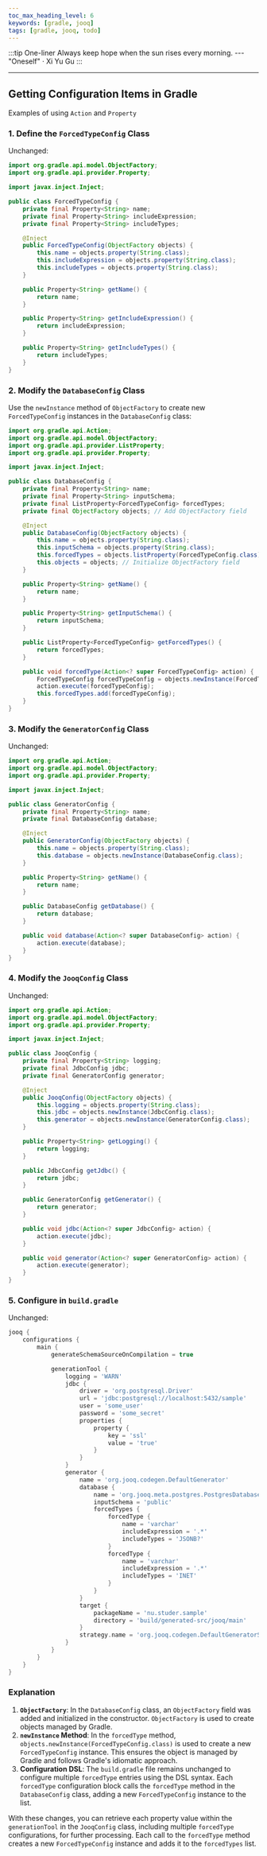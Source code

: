 ```yaml
---
toc_max_heading_level: 6
keywords: [gradle, jooq]
tags: [gradle, jooq, todo]
---
```


:::tip One-liner
Always keep hope when the sun rises every morning. --- "Oneself" · Xi Yu Gu
:::

---

## Getting Configuration Items in Gradle

Examples of using `Action` and `Property`

### 1. Define the `ForcedTypeConfig` Class

Unchanged:

```java
import org.gradle.api.model.ObjectFactory;
import org.gradle.api.provider.Property;

import javax.inject.Inject;

public class ForcedTypeConfig {
    private final Property<String> name;
    private final Property<String> includeExpression;
    private final Property<String> includeTypes;

    @Inject
    public ForcedTypeConfig(ObjectFactory objects) {
        this.name = objects.property(String.class);
        this.includeExpression = objects.property(String.class);
        this.includeTypes = objects.property(String.class);
    }

    public Property<String> getName() {
        return name;
    }

    public Property<String> getIncludeExpression() {
        return includeExpression;
    }

    public Property<String> getIncludeTypes() {
        return includeTypes;
    }
}
```

### 2. Modify the `DatabaseConfig` Class

Use the `newInstance` method of `ObjectFactory` to create new `ForcedTypeConfig` instances in the `DatabaseConfig` class:

```java
import org.gradle.api.Action;
import org.gradle.api.model.ObjectFactory;
import org.gradle.api.provider.ListProperty;
import org.gradle.api.provider.Property;

import javax.inject.Inject;

public class DatabaseConfig {
    private final Property<String> name;
    private final Property<String> inputSchema;
    private final ListProperty<ForcedTypeConfig> forcedTypes;
    private final ObjectFactory objects; // Add ObjectFactory field

    @Inject
    public DatabaseConfig(ObjectFactory objects) {
        this.name = objects.property(String.class);
        this.inputSchema = objects.property(String.class);
        this.forcedTypes = objects.listProperty(ForcedTypeConfig.class);
        this.objects = objects; // Initialize ObjectFactory field
    }

    public Property<String> getName() {
        return name;
    }

    public Property<String> getInputSchema() {
        return inputSchema;
    }

    public ListProperty<ForcedTypeConfig> getForcedTypes() {
        return forcedTypes;
    }

    public void forcedType(Action<? super ForcedTypeConfig> action) {
        ForcedTypeConfig forcedTypeConfig = objects.newInstance(ForcedTypeConfig.class); // Use ObjectFactory to create an instance
        action.execute(forcedTypeConfig);
        this.forcedTypes.add(forcedTypeConfig);
    }
}
```

### 3. Modify the `GeneratorConfig` Class

Unchanged:

```java
import org.gradle.api.Action;
import org.gradle.api.model.ObjectFactory;
import org.gradle.api.provider.Property;

import javax.inject.Inject;

public class GeneratorConfig {
    private final Property<String> name;
    private final DatabaseConfig database;

    @Inject
    public GeneratorConfig(ObjectFactory objects) {
        this.name = objects.property(String.class);
        this.database = objects.newInstance(DatabaseConfig.class);
    }

    public Property<String> getName() {
        return name;
    }

    public DatabaseConfig getDatabase() {
        return database;
    }

    public void database(Action<? super DatabaseConfig> action) {
        action.execute(database);
    }
}
```

### 4. Modify the `JooqConfig` Class

Unchanged:

```java
import org.gradle.api.Action;
import org.gradle.api.model.ObjectFactory;
import org.gradle.api.provider.Property;

import javax.inject.Inject;

public class JooqConfig {
    private final Property<String> logging;
    private final JdbcConfig jdbc;
    private final GeneratorConfig generator;

    @Inject
    public JooqConfig(ObjectFactory objects) {
        this.logging = objects.property(String.class);
        this.jdbc = objects.newInstance(JdbcConfig.class);
        this.generator = objects.newInstance(GeneratorConfig.class);
    }

    public Property<String> getLogging() {
        return logging;
    }

    public JdbcConfig getJdbc() {
        return jdbc;
    }

    public GeneratorConfig getGenerator() {
        return generator;
    }

    public void jdbc(Action<? super JdbcConfig> action) {
        action.execute(jdbc);
    }

    public void generator(Action<? super GeneratorConfig> action) {
        action.execute(generator);
    }
}
```

### 5. Configure in `build.gradle`

Unchanged:

```groovy
jooq {
    configurations {
        main {
            generateSchemaSourceOnCompilation = true

            generationTool {
                logging = 'WARN'
                jdbc {
                    driver = 'org.postgresql.Driver'
                    url = 'jdbc:postgresql://localhost:5432/sample'
                    user = 'some_user'
                    password = 'some_secret'
                    properties {
                        property {
                            key = 'ssl'
                            value = 'true'
                        }
                    }
                }
                generator {
                    name = 'org.jooq.codegen.DefaultGenerator'
                    database {
                        name = 'org.jooq.meta.postgres.PostgresDatabase'
                        inputSchema = 'public'
                        forcedTypes {
                            forcedType {
                                name = 'varchar'
                                includeExpression = '.*'
                                includeTypes = 'JSONB?'
                            }
                            forcedType {
                                name = 'varchar'
                                includeExpression = '.*'
                                includeTypes = 'INET'
                            }
                        }
                    }
                    target {
                        packageName = 'nu.studer.sample'
                        directory = 'build/generated-src/jooq/main'
                    }
                    strategy.name = 'org.jooq.codegen.DefaultGeneratorStrategy'
                }
            }
        }
    }
}
```

### Explanation

1. **`ObjectFactory`**: In the `DatabaseConfig` class, an `ObjectFactory` field was added and initialized in the constructor. `ObjectFactory` is used to create objects managed by Gradle.
2. **`newInstance` Method**: In the `forcedType` method, `objects.newInstance(ForcedTypeConfig.class)` is used to create a new `ForcedTypeConfig` instance. This ensures the object is managed by Gradle and follows Gradle's idiomatic approach.
3. **Configuration DSL**: The `build.gradle` file remains unchanged to configure multiple `forcedType` entries using the DSL syntax. Each `forcedType` configuration block calls the `forcedType` method in the `DatabaseConfig` class, adding a new `ForcedTypeConfig` instance to the list.

With these changes, you can retrieve each property value within the `generationTool` in the `JooqConfig` class, including multiple `forcedType` configurations, for further processing. Each call to the `forcedType` method creates a new `ForcedTypeConfig` instance and adds it to the `forcedTypes` list.